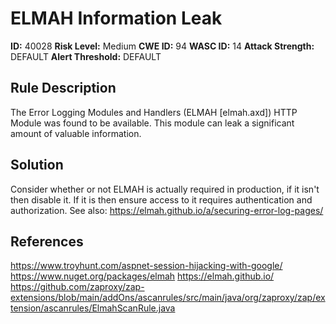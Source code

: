 
# ELMAH Information Leak

**ID:** 40028
**Risk Level:** Medium
**CWE ID:** 94
**WASC ID:** 14
**Attack Strength:** DEFAULT
**Alert Threshold:** DEFAULT

## Rule Description
The Error Logging Modules and Handlers (ELMAH [elmah.axd]) HTTP Module was found to be available. This module can leak a significant amount of valuable information.

## Solution
Consider whether or not ELMAH is actually required in production, if it isn't then disable it. If it is then ensure access to it requires authentication and authorization. See also: https://elmah.github.io/a/securing-error-log-pages/

## References
https://www.troyhunt.com/aspnet-session-hijacking-with-google/
https://www.nuget.org/packages/elmah
https://elmah.github.io/
https://github.com/zaproxy/zap-extensions/blob/main/addOns/ascanrules/src/main/java/org/zaproxy/zap/extension/ascanrules/ElmahScanRule.java
